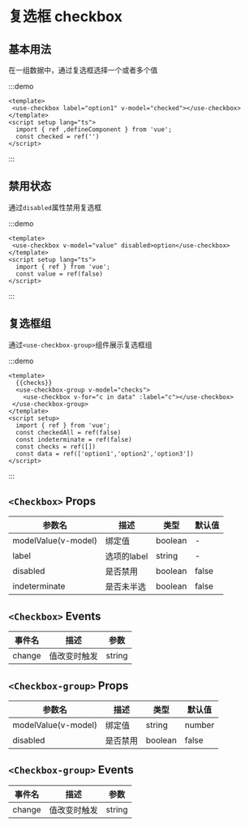 <Toc />

# 复选框 checkbox

## 基本用法

在一组数据中，通过复选框选择一个或者多个值

:::demo 

```vue
<template>
 <use-checkbox label="option1" v-model="checked"></use-checkbox>
</template>
<script setup lang="ts">
  import { ref ,defineComponent } from 'vue';
  const checked = ref('')
</script>
```
:::


## 禁用状态

通过`disabled`属性禁用复选框

:::demo 

```vue
<template>
 <use-checkbox v-model="value" disabled>option</use-checkbox>
</template>
<script setup lang="ts">
  import { ref } from 'vue';
  const value = ref(false)
</script>
```
:::

## 复选框组

通过`<use-checkbox-group>`组件展示复选框组

:::demo 

```vue
<template>
  {{checks}}
  <use-checkbox-group v-model="checks">
    <use-checkbox v-for="c in data" :label="c"></use-checkbox>
 </use-checkbox-group>
</template>
<script setup>
  import { ref } from 'vue';
  const checkedAll = ref(false)
  const indeterminate = ref(false)
  const checks = ref([])
  const data = ref(['option1','option2','option3'])
</script>
```
:::


## `<Checkbox>` Props
| 参数名           | 描述      | 类型  | 默认值 |
| ------------------- | ----------- | ------- | ------ |
| modelValue(v-model) | 绑定值   | boolean | -      |
| label               | 选项的label | string  | -      |
| disabled            | 是否禁用 | boolean | false  |
| indeterminate       | 是否未半选 | boolean | false  |


## `<Checkbox>` Events
| 事件名 | 描述       | 参数                   |
| ------ | ------------ | ------------------------ |
| change | 值改变时触发 | string|number|boolean [] |


## `<Checkbox-group>` Props
| 参数名           | 描述   | 类型                   | 默认值 |
| ------------------- | -------- | ------------------------ | ------ |
| modelValue(v-model) | 绑定值 | string|number|boolean [] | -      |
| disabled            | 是否禁用 | boolean                  | false  |


## `<Checkbox-group>` Events
| 事件名 | 描述       | 参数                   |
| ------ | ------------ | ------------------------ |
| change | 值改变时触发 | string|number|boolean [] |
